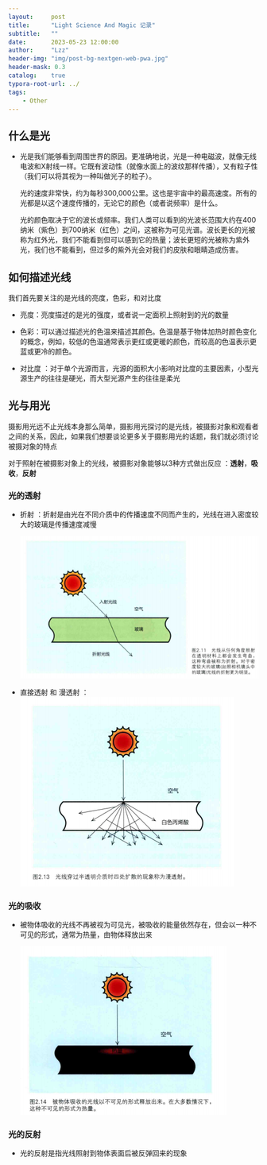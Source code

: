 ```yaml
---
layout:     post
title:      "Light Science And Magic 记录"
subtitle:   ""
date:       2023-05-23 12:00:00
author:     "Lzz"
header-img: "img/post-bg-nextgen-web-pwa.jpg"
header-mask: 0.3
catalog:    true
typora-root-url: ../
tags:
    - Other
---
```






## 什么是光

- 光是我们能够看到周围世界的原因。更准确地说，光是一种电磁波，就像无线电波和X射线一样。它既有波动性（就像水面上的波纹那样传播），又有粒子性（我们可以将其视为一种叫做光子的粒子）。

  光的速度非常快，约为每秒300,000公里。这也是宇宙中的最高速度。所有的光都是以这个速度传播的，无论它的颜色（或者说频率）是什么。

  光的颜色取决于它的波长或频率。我们人类可以看到的光波长范围大约在400纳米（紫色）到700纳米（红色）之间，这被称为可见光谱。波长更长的光被称为红外光，我们不能看到但可以感到它的热量；波长更短的光被称为紫外光，我们也不能看到，但过多的紫外光会对我们的皮肤和眼睛造成伤害。

  

## 如何描述光线

我们首先要关注的是光线的亮度，色彩，和对比度

- 亮度：亮度描述的是光的强度，或者说一定面积上照射到的光的数量
- 色彩：可以通过描述光的色温来描述其颜色。色温是基于物体加热时颜色变化的概念，例如，较低的色温通常表示更红或更暖的颜色，而较高的色温表示更蓝或更冷的颜色。

- 对比度 ：对于单个光源而言，光源的面积大小影响对比度的主要因素，小型光源生产的往往是硬光，而大型光源产生的往往是柔光



## 光与用光

摄影用光远不止光线本身那么简单，摄影用光探讨的是光线，被摄影对象和观看者之间的关系，因此，如果我们想要谈论更多关于摄影用光的话题，我们就必须讨论被摄对象的特点

对于照射在被摄影对象上的光线，被摄影对象能够以3种方式做出反应 ：**透射**，**吸收**，**反射**



### 光的透射

- 折射 ：折射是由光在不同介质中的传播速度不同而产生的，光线在进入密度较大的玻璃是传播速度减慢

  ![image-20230525002856658](/img/2023/05-23/image-20230525002856658.png)

- 直接透射 和 漫透射 ：![image-20230525002750946](/img/2023/05-23/image-20230525002750946.png)

### 光的吸收

- 被物体吸收的光线不再被视为可见光，被吸收的能量依然存在，但会以一种不可见的形式，通常为热量，由物体释放出来

  ![image-20230525003221336](/img/2023/05-23/image-20230525003221336.png)






### 光的反射

- 光的反射是指光线照射到物体表面后被反弹回来的现象